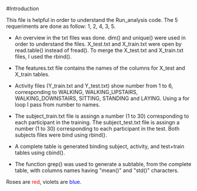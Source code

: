 

#Introduction

This file is helpful in order to understand the Run_analysis code. The 5 requeriments are done as follow:
1, 2, 4, 3, 5.

* An overview in the txt files was done. dim() and unique() were used in order to understand the files. X_test.txt and X_train.txt were open by read.table() instead of fread(). To merge the X_test.txt and X_train.txt files, I used the rbind().

* The features.txt file contains the names of the columns for  X_test and X_train tables. 

* Activity files (Y_train.txt and Y_test.txt) show number from 1 to 6, corresponding to WALKING, WALKING_UPSTAIRS, WALKING_DOWNSTAIRS, SITTING, STANDING and LAYING.  Using a for loop I pass from number to names.

* The subject_train.txt file is assingn a number (1 to 30) corresponding to each participant in the training. The subject_test.txt file is assingn a number (1 to 30) corresponding to each participant in the test. Both subjects files were bind using rbind().

* A complete table is generated binding subject, activity, and test+train tables using cbind().

* The function grep() was used to generate a subtable, from the complete table, with columns names having "mean()" and "std()" characters.

Roses are <span style="color:red">red</span>, violets are <span style="color:blue">blue</span>.
